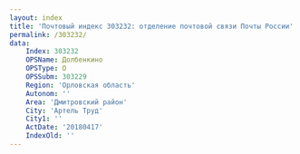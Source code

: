 ```yaml
---
layout: index
title: 'Почтовый индекс 303232: отделение почтовой связи Почты России'
permalink: /303232/
data:
    Index: 303232
    OPSName: Долбенкино
    OPSType: О
    OPSSubm: 303229
    Region: 'Орловская область'
    Autonom: ''
    Area: 'Дмитровский район'
    City: 'Артель Труд'
    City1: ''
    ActDate: '20180417'
    IndexOld: ''
---
```

